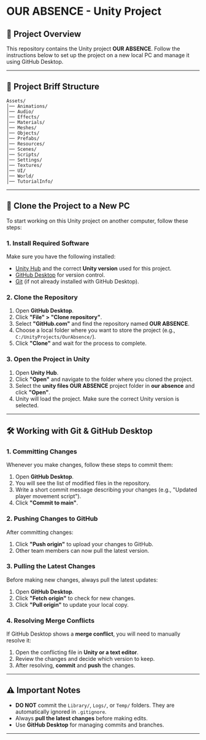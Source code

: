 # OUR ABSENCE - Unity Project

## 📌 Project Overview

This repository contains the Unity project **OUR ABSENCE**. Follow the instructions below to set up the project on a new local PC and manage it using GitHub Desktop.

---

## 📝 Project Briff Structure

```
Assets/
│── Animations/        
│── Audio/             
│── Effects/          
│── Materials/         
│── Meshes/            
│── Objects/           
│── Prefabs/          
│── Resources/        
│── Scenes/           
│── Scripts/           
│── Settings/          
│── Textures/          
│── UI/                
│── World/             
│── TutorialInfo/     
```

---

## 💞 Clone the Project to a New PC

To start working on this Unity project on another computer, follow these steps:

### **1. Install Required Software**

Make sure you have the following installed:

- [Unity Hub](https://unity.com/) and the correct **Unity version** used for this project.
- [GitHub Desktop](https://desktop.github.com/) for version control.
- [Git](https://git-scm.com/) (if not already installed with GitHub Desktop).

### **2. Clone the Repository**

1. Open **GitHub Desktop**.
2. Click **"File" > "Clone repository"**.
3. Select **"GitHub.com"** and find the repository named **OUR ABSENCE**.
4. Choose a local folder where you want to store the project (e.g., `C:/UnityProjects/OurAbsence/`).
5. Click **"Clone"** and wait for the process to complete.

### **3. Open the Project in Unity**

1. Open **Unity Hub**.
2. Click **"Open"** and navigate to the folder where you cloned the project.
3. Select the **unity files OUR ABSENCE** project folder in **our absence** and click **"Open"**.
4. Unity will load the project. Make sure the correct Unity version is selected.

---

## 🛠 Working with Git & GitHub Desktop

### **1. Committing Changes**

Whenever you make changes, follow these steps to commit them:

1. Open **GitHub Desktop**.
2. You will see the list of modified files in the repository.
3. Write a short commit message describing your changes (e.g., "Updated player movement script").
4. Click **"Commit to main"**.

### **2. Pushing Changes to GitHub**

After committing changes:

1. Click **"Push origin"** to upload your changes to GitHub.
2. Other team members can now pull the latest version.

### **3. Pulling the Latest Changes**

Before making new changes, always pull the latest updates:

1. Open **GitHub Desktop**.
2. Click **"Fetch origin"** to check for new changes.
3. Click **"Pull origin"** to update your local copy.

### **4. Resolving Merge Conflicts**

If GitHub Desktop shows a **merge conflict**, you will need to manually resolve it:

1. Open the conflicting file in **Unity or a text editor**.
2. Review the changes and decide which version to keep.
3. After resolving, **commit** and **push** the changes.

---

## ⚠ Important Notes

- **DO NOT** commit the `Library/`, `Logs/`, or `Temp/` folders. They are automatically ignored in `.gitignore`.
- Always **pull the latest changes** before making edits.
- Use **GitHub Desktop** for managing commits and branches.

---
